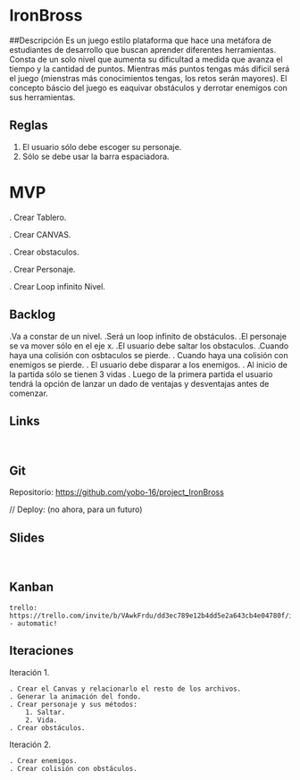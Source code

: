 # IronBross


##Descripción
Es un juego estilo plataforma que hace una metáfora de estudiantes de desarrollo que buscan aprender diferentes herramientas.
Consta de un solo nivel que aumenta su dificultad a medida que avanza el tiempo y la cantidad de puntos. Mientras más puntos tengas más dificil será el juego (mienstras más conocimientos tengas, los retos serán mayores).
El concepto báscio del juego es eaquivar obstáculos y derrotar enemigos con sus herramientas.

## Reglas

1. El usuario sólo debe escoger su personaje.
2. Sólo se debe usar la barra espaciadora.


# MVP

. Crear Tablero.

. Crear CANVAS.

. Crear obstaculos.

. Crear Personaje.

. Crear Loop infinito Nivel. 




## Backlog

.Va a constar de un nivel.
.Será un loop infinito de obstáculos.
.El personaje se va mover sólo en el eje x.
.El usuario debe saltar los obstaculos.
.Cuando haya una colisión con osbtaculos se pierde.
. Cuando haya una colisión con enemigos se pierde.
. El usuario debe disparar a los enemigos.
. Al inicio de la partida sólo se tienen 3 vidas
. Luego de la primera partida el usuario tendrá la opción de lanzar un dado de ventajas y desventajas antes de comenzar.


## Links
​
## Git
Repositorio: https://github.com/yobo-16/project_IronBross
​

// Deploy: (no ahora, para un futuro)
​
## Slides

​
## Kanban

    trello: https://trello.com/invite/b/VAwkFrdu/dd3ec789e12b4dd5e2a643cb4e04780f/ironbross - automatic!

## Iteraciones

Iteración 1.

    . Crear el Canvas y relacionarlo el resto de los archivos.
    . Generar la animación del fondo.
    . Crear personaje y sus métodos:
        1. Saltar.
        2. Vida.        
    . Crear obstáculos.

Iteración 2.

    . Crear enemigos.
    . Crear colisión con obstáculos.



